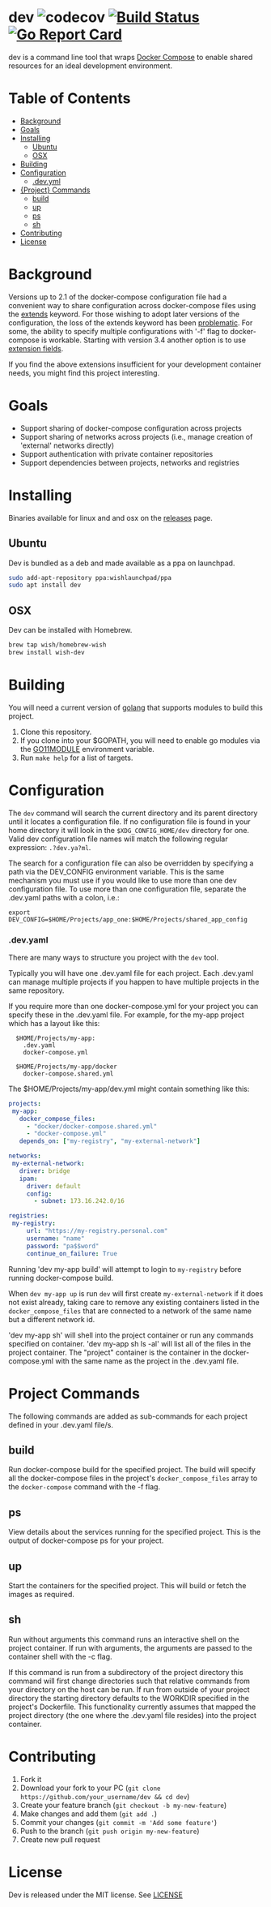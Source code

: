# dev  ![codecov][1] [![Build Status](https://travis-ci.org/wish/dev.svg?branch=master)](https://travis-ci.org/wish/dev) [![Go Report Card](https://goreportcard.com/badge/github.com/wish/dev)](https://goreportcard.com/report/github.com/wish/dev)

dev is a command line tool that wraps [Docker Compose](https://docs.docker.com/compose/) to enable shared resources
for an ideal development environment.


# Table of Contents
- [Background](#background)
- [Goals](#goals)
- [Installing](#installing)
  * [Ubuntu](#ubuntu)
  * [OSX](#osx)
- [Building](#Building)
- [Configuration](#Configuration)
  * [.dev.yml](#.dev.yaml)
- [{Project} Commands](#project-commands)
  * [build](#build)
  * [up](#up)
  * [ps](#ps)
  * [sh](#sh)
- [Contributing](#contributing)
- [License](#license)


# Background

Versions up to 2.1 of the docker-compose configuration file had a convenient
way to share configuration across docker-compose files using the
[extends](https://docs.docker.com/compose/extends/#extending-services) keyword.
For those wishing to adopt later versions of the configuration, the loss of the
extends keyword has been [problematic](https://github.com/moby/moby/issues/31101).
For some, the ability to specify multiple configurations with '-f' flag to
docker-compose is workable. Starting with version 3.4 another option is to
use [extension fields](https://docs.docker.com/compose/compose-file/#extension-fields).

If you find the above extensions insufficient for your development container
needs, you might find this project interesting.


# Goals

 * Support sharing of docker-compose configuration across projects
 * Support sharing of networks across projects (i.e., manage creation of 'external' networks directly)
 * Support authentication with private container repositories
 * Support dependencies between projects, networks and registries


# Installing

Binaries available for linux and and osx on the [releases](https://github.com/wish/dev/releases) page.

## Ubuntu

Dev is bundled as a deb and made available as a ppa on launchpad.


```bash
sudo add-apt-repository ppa:wishlaunchpad/ppa
sudo apt install dev
```

## OSX

Dev can be installed with Homebrew.

```bash
brew tap wish/homebrew-wish
brew install wish-dev
```

# Building

You will need a current version of [golang](https://golang.org/dl/) that supports
modules to build this project.

1. Clone this repository.
1. If you clone into your $GOPATH, you will need to enable go modules via the
[GO11MODULE](https://github.com/golang/go/wiki/Modules) environment variable.
1. Run `make help` for a list of targets.


# Configuration

The `dev` command will search the current directory and its parent directory
until it locates a configuration file. If no configuration file is found in
your home directory it will look in the `$XDG_CONFIG_HOME/dev` directory for
one. Valid dev configuration file names will match the following regular
expression: `.?dev.ya?ml`.

The search for a configuration file can also be overridden by specifying a path
via the DEV_CONFIG environment variable. This is the same mechanism you must use
if you would like to use more than one dev configuration file. To use more
than one configuration file, separate the .dev.yaml paths with a colon, i.e.:

```
export DEV_CONFIG=$HOME/Projects/app_one:$HOME/Projects/shared_app_config
```

### .dev.yaml

There are many ways to structure you project with the `dev` tool.

Typically you will have one .dev.yaml file for each project. Each .dev.yaml
can manage multiple projects if you happen to have multiple projects in
the same repository.

If you require more than one docker-compose.yml for your project you can
specify these in the .dev.yaml file. For example, for the my-app project which
has a layout like this:

```
  $HOME/Projects/my-app:
    .dev.yaml
    docker-compose.yml

  $HOME/Projects/my-app/docker
    docker-compose.shared.yml
```

The $HOME/Projects/my-app/dev.yml might contain something like this:

 ```yaml
projects:
  my-app:
    docker_compose_files:
      - "docker/docker-compose.shared.yml"
      - "docker-compose.yml"
    depends_on: ["my-registry", "my-external-network"]

networks:
  my-external-network:
    driver: bridge
    ipam:
      driver: default
      config:
        - subnet: 173.16.242.0/16

registries:
  my-registry:
      url: "https://my-registry.personal.com"
      username: "name"
      password: "pa$$word"
      continue_on_failure: True
 ```

Running 'dev my-app build' will attempt to login to `my-registry` before
running docker-compose build.

When `dev my-app up` is run `dev` will first create `my-external-network` if it
does not exist already, taking care to remove any existing containers listed in
the `docker_compose_files` that are connected to a network of the same name but
a different network id.

'dev my-app sh' will shell into the project container or run any commands specified on
container. 'dev my-app sh ls -al' will list all of the files in the project container.
The "project" container is the container in the docker-compose.yml with the
same name as the project in the .dev.yaml file.


# Project Commands

The following commands are added as sub-commands for each project defined in your
.dev.yaml file/s.

## build

Run docker-compose build for the specified project. The build will specify
all the docker-compose files in the project's `docker_compose_files` array
to the `docker-compose` command with the -f flag.

## ps

View details about the services running for the specified project. This is the
output of docker-compose ps for your project.

## up

Start the containers for the specified project. This will build or fetch the
images as required.

## sh

Run without arguments this command runs an interactive shell on the project
container. If run with arguments, the arguments are passed to the container shell
with the -c flag.

If this command is run from a subdirectory of the project directory this
command will first change directories such that relative commands from your
directory on the host can be run. If run from outside of your project
directory the starting directory defaults to the WORKDIR specified in the
project's Dockerfile. This functionality currently assumes that mapped the
project directory (the one where the .dev.yaml file resides) into the
project container.


# Contributing

1. Fork it
1. Download your fork to your PC (`git clone https://github.com/your_username/dev && cd dev`)
1. Create your feature branch (`git checkout -b my-new-feature`)
1. Make changes and add them (`git add .`)
1. Commit your changes (`git commit -m 'Add some feature'`)
1. Push to the branch (`git push origin my-new-feature`)
1. Create new pull request

# License

Dev is released under the MIT license. See [LICENSE](https://github.com/wish/dev/blob/master/LICENSE)



[1]: https://codecov.io/gh/wish/dev/branch/master/graph/badge.svg
